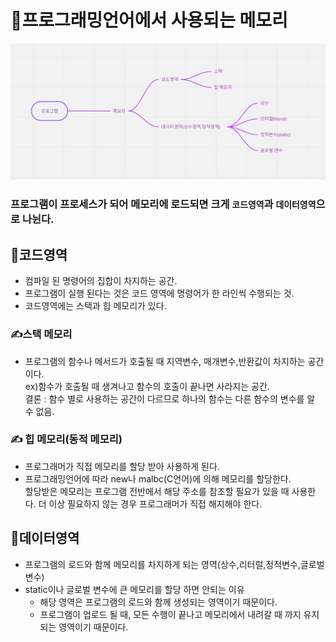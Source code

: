 # 📖프로그래밍언어에서 사용되는 메모리

![](images/Programming_Memory.JPG)

### 프로그램이 프로세스가 되어 메모리에 로드되면 크게 `코드영역`과 `데이터영역`으로 나뉜다.

## 📌코드영역

- 컴파일 된 명령어의 집합이 차지하는 공간.
- 프로그램이 실행 된다는 것은 코드 영역에 명령어가 한 라인씩 수행되는 것.
- 코드영역에는 스택과 힙 메모리가 있다.

### ✍스택 메모리

- 프로그램의 함수나 메서드가 호출될 때 지역변수, 매개변수,반환값이 차지하는 공간이다.<br />
  ex)함수가 호출될 때 생겨나고 함수의 호출이 끝나면 사라지는 공간.<br />
  결론 : 함수 별로 사용하는 공간이 다르므로 하나의 함수는 다른 함수의 변수를 알 수 없음.

### ✍ 힙 메모리(동적 메모리)

- 프로그래머가 직접 메모리를 할당 받아 사용하게 된다.
- 프로그래밍언어에 따라 new나 malbc(C언어)에 의해 메모리를 할당한다.<br />
  할당받은 메모리는 프로그램 전반에서 해당 주소를 참조할 필요가 있을 때 사용한다. 더 이상 필요하지 않는 경우 프로그래머가 직접 해지해야 한다.

## 📌데이터영역

- 프로그램의 로드와 함께 메모리를 차지하게 되는 영역(상수,리터럴,정적변수,글로벌변수)
- static이나 글로벌 변수에 큰 메모리를 할당 하면 안되는 이유
  - 해당 영역은 프로그램의 로드와 함께 생성되는 영역이기 때문이다.
  - 프로그램이 업로드 될 때, 모든 수행이 끝나고 메모리에서 내려갈 때 까지 유지되는 영역이기 때문이다.
